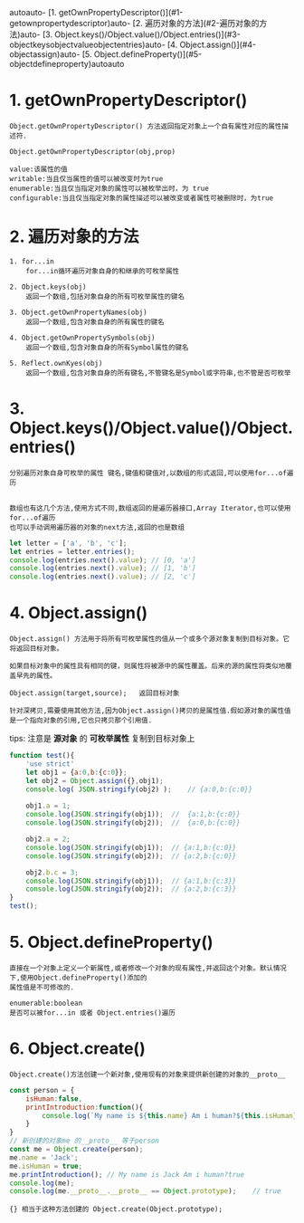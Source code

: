 <!-- TOC -->autoauto- [1. getOwnPropertyDescriptor()](#1-getownpropertydescriptor)auto- [2. 遍历对象的方法](#2-遍历对象的方法)auto- [3. Object.keys()/Object.value()/Object.entries()](#3-objectkeysobjectvalueobjectentries)auto- [4. Object.assign()](#4-objectassign)auto- [5. Object.defineProperty()](#5-objectdefineproperty)autoauto<!-- /TOC -->

# 1. getOwnPropertyDescriptor()

    Object.getOwnPropertyDescriptor() 方法返回指定对象上一个自有属性对应的属性描述符.
    
    Object.getOwnPropertyDescriptor(obj,prop)

    value:该属性的值          
    writable:当且仅当属性的值可以被改变时为true
    enumerable:当且仅当指定对象的属性可以被枚举出时，为 true
    configurable:当且仅当指定对象的属性描述可以被改变或者属性可被删除时，为true

# 2. 遍历对象的方法

    1. for...in
        for...in循环遍历对象自身的和继承的可枚举属性
    
    2. Object.keys(obj)
        返回一个数组,包括对象自身的所有可枚举属性的键名

    3. Object.getOwnPropertyNames(obj)
        返回一个数组,包含对象自身的所有属性的键名

    4. Object.getOwnPropertySymbols(obj)
        返回一个数组,包含对象自身的所有Symbol属性的键名

    5. Reflect.ownKyes(obj)
        返回一个数组,包含对象自身的所有键名,不管键名是Symbol或字符串,也不管是否可枚举

# 3. Object.keys()/Object.value()/Object.entries()

    分别遍历对象自身可枚举的属性 键名,键值和键值对,以数组的形式返回,可以使用for...of遍历

    
    数组也有这几个方法,使用方式不同,数组返回的是遍历器接口,Array Iterator,也可以使用for...of遍历
    也可以手动调用遍历器的对象的next方法,返回的也是数组
```js
let letter = ['a', 'b', 'c'];
let entries = letter.entries();
console.log(entries.next().value); // [0, 'a']
console.log(entries.next().value); // [1, 'b']
console.log(entries.next().value); // [2, 'c']
```

# 4. Object.assign()

    Object.assign() 方法用于将所有可枚举属性的值从一个或多个源对象复制到目标对象。它将返回目标对象。
    
    如果目标对象中的属性具有相同的键，则属性将被源中的属性覆盖。后来的源的属性将类似地覆盖早先的属性。

    Object.assign(target,source);   返回目标对象

    针对深拷贝,需要使用其他方法,因为Object.assign()拷贝的是属性值.假如源对象的属性值是一个指向对象的引用,它也只拷贝那个引用值.

tips: 注意是 **源对象** 的 **可枚举属性** 复制到目标对象上

```js
function test(){
    'use strict'
    let obj1 = {a:0,b:{c:0}};
    let obj2 = Object.assign({},obj1);
    console.log( JSON.stringify(obj2) );    // {a:0,b:{c:0}}
    
    obj1.a = 1;
    console.log(JSON.stringify(obj1));  //  {a:1,b:{c:0}}
    console.log(JSON.stringify(obj2));  //  {a:0,b:{c:0}}

    obj2.a = 2;
    console.log(JSON.stringify(obj1));  // {a:1,b:{c:0}}
    console.log(JSON.stringify(obj2));  // {a:2,b:{c:0}}

    obj2.b.c = 3;
    console.log(JSON.stringify(obj1));  // {a:1,b:{c:3}}
    console.log(JSON.stringify(obj2));  // {a:2,b:{c:3}}
}
test();
```

# 5. Object.defineProperty()

    直接在一个对象上定义一个新属性,或者修改一个对象的现有属性,并返回这个对象。默认情况下,使用Object.defineProperty()添加的
    属性值是不可修改的.

    enumerable:boolean
    是否可以被for...in 或者 Object.entries()遍历

# 6. Object.create()

    Object.create()方法创建一个新对象,使用现有的对象来提供新创建的对象的__proto__
```js
const person = {
    isHuman:false,
    printIntroduction:function(){
        console.log(`My name is ${this.name} Am i human?${this.isHuman}`);
    }
}
// 新创建的对象me 的__proto__ 等于person
const me = Object.create(person);
me.name = 'Jack';
me.isHuman = true;
me.printIntroduction(); // My name is Jack Am i human?true
console.log(me);
console.log(me.__proto__.__proto__ == Object.prototype);    // true
```

    {} 相当于这种方法创建的 Object.create(Object.prototype);